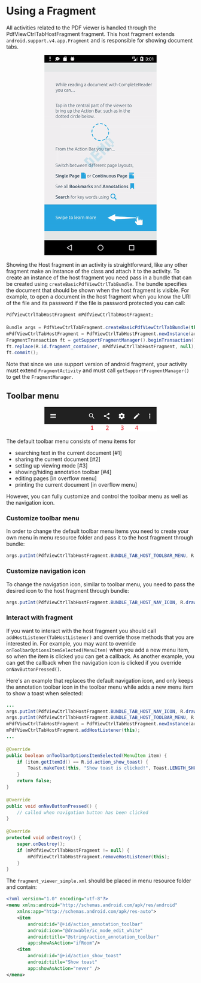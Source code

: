 # Using a Fragment

All activities related to the PDF viewer is handled through the PdfViewCtrlTabHostFragment fragment. This host fragment extends `android.support.v4.app.Fragment` and is responsible for showing document tabs.

<p align="center"><img alt='Host Fragment' src ="https://github.com/sgong-pdftron/stranger-docs/blob/master/android/guides/basics/gif/host-fragment.gif?raw=true" width='300'/></p>

<!-- ![](https://github.com/sgong-pdftron/stranger-docs/blob/master/android/guides/getting-started/gif/host-fragment.gif?raw=true "Host Fragment") -->

Showing the Host fragment in an activity is straightforward, like any other fragment make an instance of the class and attach it to the activity. To create an instance of the host fragment you need pass in a bundle that can be created using `createBasicPdfViewCtrlTabBundle`. The bundle specifies the document that should be shown when the host fragment is visible. For example, to open a document in the host fragment when you know the URI of the file and its password if the file is password protected you can call:

```java
PdfViewCtrlTabHostFragment mPdfViewCtrlTabHostFragment;

Bundle args = PdfViewCtrlTabFragment.createBasicPdfViewCtrlTabBundle(this, fileUri, password);
mPdfViewCtrlTabHostFragment = PdfViewCtrlTabHostFragment.newInstance(args);
FragmentTransaction ft = getSupportFragmentManager().beginTransaction();
ft.replace(R.id.fragment_container, mPdfViewCtrlTabHostFragment, null);
ft.commit();
```

Note that since we use support version of android fragment, your activity must extend `FragmentActivity` and must call `getSupportFragmentManager()` to get the `FragmentManager`.

## Toolbar menu

<p align="center"><img alt='Default toolbar menu' src ="img/default-toolbar-menu.png" width='300'/></p>

The default toolbar menu consists of menu items for
- searching text in the current document [#1]
- sharing the current document [#2]
- setting up viewing mode [#3]
- showing/hiding annotation toolbar [#4]
- editing pages [in overflow menu]
- printing the current document [in overflow menu]

However, you can fully customize and control the toolbar menu as well as the navigation icon. 

### Customize toolbar menu
In order to change the default toolbar menu items you need to create your own menu in menu resource folder and pass it to the host fragment through bundle:

```java
args.putInt(PdfViewCtrlTabHostFragment.BUNDLE_TAB_HOST_TOOLBAR_MENU, R.menu.fragment_viewer_simple);
```

### Customize navigation icon
To change the navigation icon, similar to toolbar menu, you need to pass the desired icon to the host fragment through bundle:

```java
args.putInt(PdfViewCtrlTabHostFragment.BUNDLE_TAB_HOST_NAV_ICON, R.drawable.ic_arrow_back_white_24dp);
```

### Interact with fragment
If you want to interact with the host fragment you should call `addHostListener(TabHostListener)` and override those methods that you are interested in. For example, you may want to override `onToolbarOptionsItemSelected(MenuItem)` when you add a new menu item, so when the item is clicked you can get a callback. As another example, you can get the callback when the navigation icon is clicked if you override `onNavButtonPressed()`.

Here's an example that replaces the default navigation icon, and only keeps the annotation toolbar icon in the toolbar menu while adds a new menu item to show a toast when selected:

<!-- ![](https://github.com/sgong-pdftron/stranger-docs/blob/master/android/guides/getting-started/gif/simple-host-fragment.gif?raw=true "Simple Host Fragment") -->

```java
...
args.putInt(PdfViewCtrlTabHostFragment.BUNDLE_TAB_HOST_NAV_ICON, R.drawable.ic_arrow_back_white_24dp);
args.putInt(PdfViewCtrlTabHostFragment.BUNDLE_TAB_HOST_TOOLBAR_MENU, R.menu.fragment_viewer_simple);
mPdfViewCtrlTabHostFragment = PdfViewCtrlTabHostFragment.newInstance(args);
mPdfViewCtrlTabHostFragment.addHostListener(this);
...

@Override
public boolean onToolbarOptionsItemSelected(MenuItem item) {
	if (item.getItemId() == R.id.action_show_toast) {
		Toast.makeText(this, "Show toast is clicked!", Toast.LENGTH_SHORT).show();
	}
	return false;
}

@Override
public void onNavButtonPressed() {
	// called when navigation button has been clicked
}

@Override
protected void onDestroy() {
	super.onDestroy();
	if (mPdfViewCtrlTabHostFragment != null) {
		mPdfViewCtrlTabHostFragment.removeHostListener(this);
	}
}
```

The `fragment_viewer_simple.xml` should be placed in menu resource folder and contain:

```xml
<?xml version="1.0" encoding="utf-8"?>
<menu xmlns:android="http://schemas.android.com/apk/res/android"
    xmlns:app="http://schemas.android.com/apk/res-auto">
    <item
        android:id="@+id/action_annotation_toolbar"
        android:icon="@drawable/ic_mode_edit_white"
        android:title="@string/action_annotation_toolbar"
        app:showAsAction="ifRoom"/>
    <item
        android:id="@+id/action_show_toast"
        android:title="Show toast"
        app:showAsAction="never" />
</menu>
```
